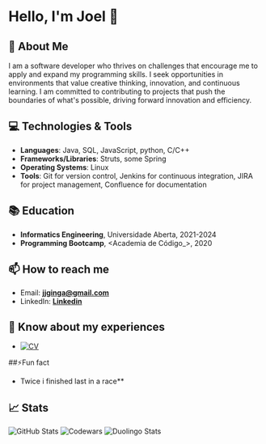 # Hello, I'm Joel 👋

## 🌟 About Me
I am a software developer who thrives on challenges that encourage me to apply and expand my programming skills. I seek opportunities in environments that value creative thinking, innovation, and continuous learning. I am committed to contributing to projects that push the boundaries of what's possible, driving forward innovation and efficiency.

## 💻 Technologies & Tools
- **Languages**: Java, SQL, JavaScript, python, C/C++
- **Frameworks/Libraries**: Struts, some Spring
- **Operating Systems**: Linux
- **Tools**:  Git for version control, Jenkins for continuous integration, JIRA for project management, Confluence for documentation



## 📚 Education
- **Informatics Engineering**, Universidade Aberta, 2021-2024
- **Programming Bootcamp**, <Academia de Código_>, 2020

## 📫 How to reach me
- Email: **jjginga@gmail.com**
- LinkedIn: <a href="https://linkedin.com/in/jjginga" target="blank">**Linkedin**</a>

## 📄 Know about my experiences
- [![CV](https://img.shields.io/static/v1?label=CV&message=View%20My%20CV&color=blue)](https://praticamentequenianos.com/cv/cv_JJGinga_en.pdf)


##⚡Fun fact 
- Twice i finished last in a race**

## 📈 Stats
![GitHub Stats](https://github-readme-stats.vercel.app/api?username=jjginga&show_icons=true&theme=radical)
![Codewars](https://github.r2v.ch/codewars?user=jjginga&stroke=COLOR)
![Duolingo Stats](https://duolingo-stats-card.vercel.app/api?id=383348141)
